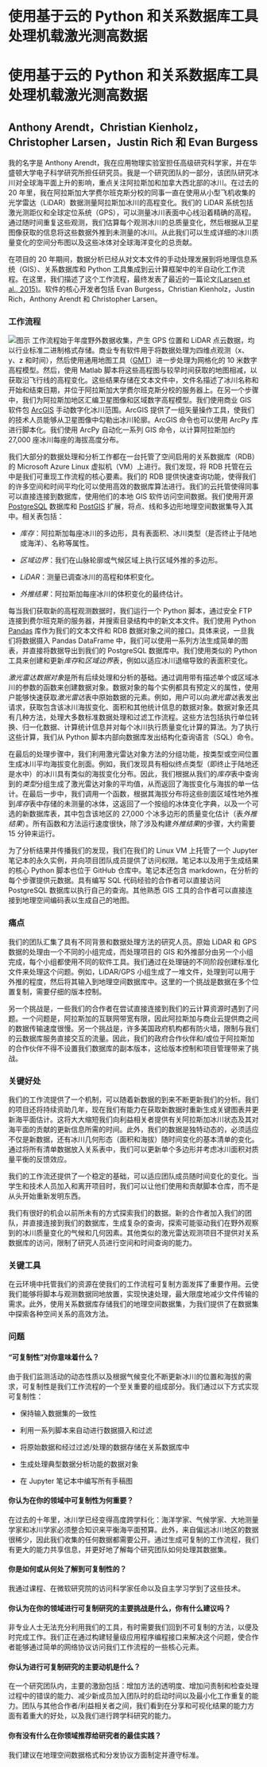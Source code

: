 # 使用基于云的 Python 和关系数据库工具处理机载激光测高数据

# 使用基于云的 Python 和关系数据库工具处理机载激光测高数据

## Anthony Arendt，Christian Kienholz，Christopher Larsen，Justin Rich 和 Evan Burgess

我的名字是 Anthony Arendt，我在应用物理实验室担任高级研究科学家，并在华盛顿大学电子科学研究所担任研究员。我是一个研究团队的一部分，该团队研究冰川对全球海平面上升的影响，重点关注阿拉斯加和加拿大西北部的冰川。在过去的 20 年里，我在阿拉斯加大学费尔班克斯分校的同事一直在使用从小型飞机收集的光学雷达（LiDAR）数据测量阿拉斯加冰川的高程变化。我们的 LiDAR 系统包括激光测距仪和全球定位系统（GPS），可以测量冰川表面中心线沿着精确的高程。通过随时间重复这些观测，我们估算每个观测冰川的总质量变化，然后根据从卫星图像获取的信息将这些数据外推到未测量的冰川。从此我们可以生成详细的冰川质量变化的空间分布图以及这些冰体对全球海洋变化的总贡献。

在项目的 20 年期间，数据分析已经从对文本文件的手动处理发展到将地理信息系统（GIS）、关系数据库和 Python 工具集成到云计算框架中的半自动化工作流程。在这里，我们描述了这个工作流程，最终发表了最近的一篇论文[(Larsen et al., 2015)](http://onlinelibrary.wiley.com/doi/10.1002/2015GL064349/full)。软件的核心开发者包括 Evan Burgess，Christian Kienholz，Justin Rich，Anthony Arendt 和 Christopher Larsen。

### 工作流程

![图示](img/aarendt.png) 工作流程始于年度野外数据收集，产生 GPS 位置和 LiDAR 点云数据，均以行业标准二进制格式存储。商业专有软件用于将数据处理为四维点观测（x、y、z 和时间），然后使用通用地图工具（[GMT](http://gmt.soest.hawaii.edu/)）进一步处理为网格化的 10 米数字高程模型。然后，使用 Matlab 脚本将这些高程图与较早时间获取的地图相减，以获取沿飞行线的高程变化。这些结果存储在文本文件中，文件名描述了冰川名称和开始和结束日期，并位于阿拉斯加大学费尔班克斯分校的服务器上。在另一个步骤中，我们为阿拉斯加地区汇编卫星图像和区域数字高程模型。我们使用商业 GIS 软件包 [ArcGIS](https://www.arcgis.com/) 手动数字化冰川范围。ArcGIS 提供了一组矢量操作工具，使我们的技术人员能够从卫星图像中勾勒出冰川轮廓。ArcGIS 命令也可以使用 ArcPy 库进行脚本化。我们使用 ArcPy 自动化一系列 GIS 命令，以计算阿拉斯加约 27,000 座冰川每座的海拔高度分布。

我们大部分的数据处理和分析工作都在一台托管了空间启用的关系数据库（RDB）的 Microsoft Azure Linux 虚拟机（VM）上进行。我们发现，将 RDB 托管在云中是我们可重现工作流程的核心要素。我们的 RDB 提供快速查询功能，使得我们的许多空间和时间平均化可以使用高效的数据库算法进行。我们的云托管使得同事可以直接连接到数据库，使用他们的本地 GIS 软件访问空间数据。我们使用开源 [PostgreSQL](http://www.postgresql.org/) 数据库和 [PostGIS](http://postgis.net/) 扩展，将点、线和多边形地理空间数据集导入其中。相关表包括：

+   *库存*：阿拉斯加每座冰川的多边形，具有表面积、冰川类型（是否终止于陆地或海洋）、名称等属性。

+   *区域边界*：我们在山脉轮廓或气候区域上执行区域外推的多边形。

+   *LiDAR*：测量已调查冰川的高程和体积变化。

+   *外推结果*：阿拉斯加每座冰川的体积变化的最终估计。

每当我们获取新的高程观测数据时，我们运行一个 Python 脚本，通过安全 FTP 连接到费尔班克斯的服务器，并搜索目录结构中的新文本文件。我们使用 Python [Pandas](http://pandas.pydata.org/) 库作为我们的文本文件和 RDB 数据对象之间的接口。具体来说，一旦我们将数据摄入 Pandas DataFrame 中，我们可以使用一系列方法生成简单的图表，并直接将数据导出到我们的 PostgreSQL 数据库中。我们使用类似的 Python 工具来创建和更新*库存*和*区域边界*表，例如以适应冰川退缩导致的表面积变化。

*激光雷达数据对象*是所有后续处理和分析的基础。通过调用带有描述单个或区域冰川的参数的函数来创建数据对象。数据对象的每个实例都具有预定义的属性，使用户能够快速获取*激光雷达*表中原始数据的元素。例如，用户可以向*激光雷达*表发出请求，获取包含该冰川海拔变化、面积和其他统计信息的数据对象。数据对象还具有几种方法，处理大多数标准数据处理和过滤工作流程。这些方法包括执行单位转换、归一化数据、计算统计信息并对每个冰川执行质量变化计算的算法。为了执行这些计算，我们从 Python 脚本内部向数据库发出结构化查询语言（SQL）命令。

在最后的处理步骤中，我们利用激光雷达对象方法的分组功能，按类型或空间位置生成冰川平均海拔变化剖面。例如，我们发现具有相似终点类型（即终止于陆地还是水中）的冰川具有类似的海拔变化分布。因此，我们根据从我们的*库存*表中查询到的*类型*分组生成了激光雷达对象的平均值，从而返回了海拔变化与海拔的单一估计。在最后一步中，我们调用一个函数，根据其海拔分布将这些剖面区域性地外推到*库存*表中存储的未测量的冰体，这返回了一个按组的冰体变化字典，以及一个可选的新数据库表，其中包含该地区的 27,000 个冰多边形的质量变化估计（表*外推结果*）。所有函数和方法运行速度很快，除了涉及构建*外推结果*的步骤，大约需要 15 分钟来运行。

为了分析结果并传播我们的发现，我们在我们的 Linux VM 上托管了一个 Jupyter 笔记本的永久实例，并向项目团队成员提供了访问权限。笔记本以及用于生成结果的核心 Python 脚本也位于 GitHub 仓库中。笔记本还包含 markdown，在分析的每个步骤提供元数据。具有编写 SQL 代码经验的合作者可以直接访问 PostgreSQL 数据库以执行自己的查询。其他熟悉 GIS 工具的合作者可以直接连接到地理空间编码表以生成自己的地图。

### 痛点

我们的团队汇集了具有不同背景和数据处理方法的研究人员。原始 LiDAR 和 GPS 数据的处理由一个不同的小组完成，而处理项目的 GIS 和外推部分由另一个小组完成，每个小组都使用不同的软件工具。我们通过在处理链的不同阶段创建标准化文件来处理这个问题。例如，LiDAR/GPS 小组生成了一堆文件，处理到可以用于外推的程度，然后将其输入到地理空间数据库中。这里的一个挑战是数据在多个位置复制，需要仔细的版本控制。

另一个挑战是，一些我们的合作者在尝试直接连接到我们的云计算资源时遇到了问题。一个问题是，阿拉斯加的互联网带宽有限，因此阿拉斯加与商业云提供商之间的数据传输速度很慢。另一个挑战是，许多美国政府机构都有防火墙，限制与我们的云数据库服务直接交互的流量。因此，我们的政府合作伙伴和/或位于阿拉斯加的合作伙伴不得不设置我们数据库的副本版本，这给版本控制和项目管理带来了挑战。

### 关键好处

我们的工作流提供了一个机制，可以随着新数据的到来不断更新我们的分析。我们的项目还将持续资助几年，现在我们有能力在获取新数据时重新生成关键图表并更新海平面估计。这将大大缩短我们向利益相关者提供有关阿拉斯加冰川状态及其对海平面的贡献的更新信息所需的时间。此外，我们的数据是独特动态的，必须适应不仅是新数据，还有冰川几何形态（面积和海拔）随时间变化的基本清单的变化。通过将所有清单数据放入关系表中，我们可以更新单个多边形并考虑冰川面积对质量平衡的反馈效应。

我们的工作流还提供了一个稳定的基础，可以适应团队成员随时间变化的变化。当学生和技术人员加入和离开项目时，我们可以让他们使用和贡献脚本仓库，而不是从头开始重新发明东西。

我们有很好的机会以前所未有的方式探索我们的数据。新的合作者加入我们的团队，并直接连接到我们的数据库，生成复杂的查询，探索可能驱动我们在野外观察到的冰川质量变化的气候和几何因素。其他类似的激光雷达观测项目不提供对关系数据库的访问，限制了研究人员进行空间和时间查询的能力。

### 关键工具

在云环境中托管我们的资源在使我们的工作流程可复制方面发挥了重要作用。云使我们能够将脚本与观测数据同地放置，实现快速处理，最大限度地减少文件传输的需求。此外，使用关系数据库存储我们的地理空间数据集，为我们提供了在数据集中探索各种空间关系的高效方法。

### 问题

#### “可复制性”对你意味着什么？

由于我们监测活动的动态性质以及根据气候变化不断更新冰川的位置和海拔的需求，可复制性是我们工作流程的一个至关重要的组成部分。我们通过以下方式实现可复制性：

+   保持输入数据集的一致性

+   利用一系列脚本来自动进行数据摄入和过滤

+   将原始数据和经过过滤/处理的数据存储在关系数据库中

+   生成处理典型数据分析功能的数据对象

+   在 Jupyter 笔记本中编写所有手稿图

#### 你认为在你的领域中可复制性为何重要？

在过去的十年里，冰川学已经变得高度跨学科化：海洋学家、气候学家、大地测量学家和冰川学家必须整合知识来平衡海平面预算。此外，来自偏远冰川地区的数据很稀少，因此我们收集的任何数据都需要公开。通过生成可复制的工作流程，我们有更大的能力共享信息，并更好地了解每个研究团队如何处理其数据集。

#### 你是如何或从何处了解到可复制性的？

我通过课程、在微软研究院的访问科学家任命以及自主学习学到了这些技术。

#### 你认为在你的领域进行可复制研究的主要挑战是什么，你有什么建议吗？

非专业人士无法充分利用我们的工具，有时需要我们回到不可复制的方法，以便及时完成工作。我们正在通过构建轻量级应用程序编程接口来解决这个问题，使合作者能够通过简单的网络协议访问我们工作流程的一些核心元素。

#### 你认为进行可复制研究的主要动机是什么？

在一个研究团队内，主要的激励包括：增加方法的透明度、增加问责制和检查处理过程中的错误的能力、减少新成员加入团队时的启动时间以及最小化工作重复的能力。团队与其他合作者/利益相关者之间，我们看到在分享和可视化结果的能力方面有着重大的好处，以及我们进行跨学科研究的能力。

#### 你有没有什么在你领域推荐给研究者的最佳实践？

我们建议在地理空间数据格式和分发协议方面制定并遵守标准。
